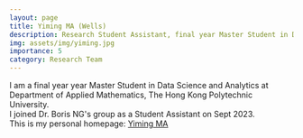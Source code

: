 ```yaml
---
layout: page
title: Yiming MA (Wells)
description: Research Student Assistant, final year Master Student in Data Science and Analytics (PolyU)
img: assets/img/yiming.jpg
importance: 5
category: Research Team
---
```


I am a final year year Master Student in Data Science and Analytics at Department of Applied Mathematics, The Hong Kong Polytechnic University.<br>
I joined Dr. Boris NG's group as a Student Assistant on Sept 2023.<br>
This is my personal homepage: <a href="">Yiming MA</a>






